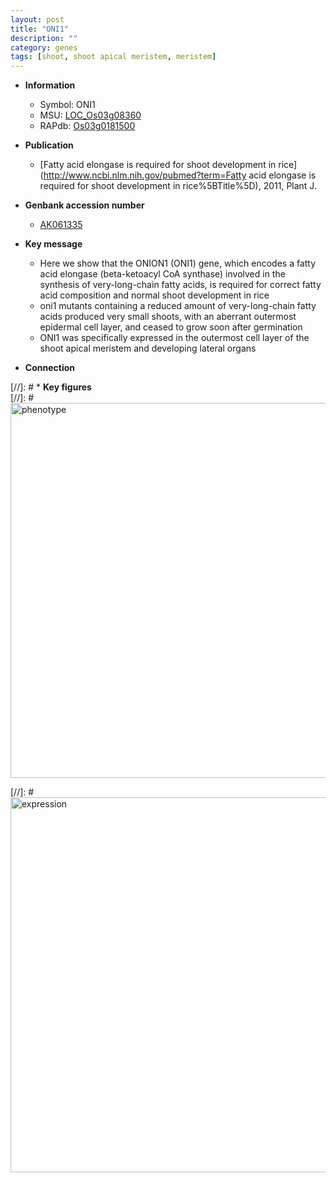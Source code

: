 ```yaml
---
layout: post
title: "ONI1"
description: ""
category: genes
tags: [shoot, shoot apical meristem, meristem]
---
```


* **Information**  
    + Symbol: ONI1  
    + MSU: [LOC_Os03g08360](http://rice.plantbiology.msu.edu/cgi-bin/ORF_infopage.cgi?orf=LOC_Os03g08360)  
    + RAPdb: [Os03g0181500](http://rapdb.dna.affrc.go.jp/viewer/gbrowse_details/irgsp1?name=Os03g0181500)  

* **Publication**  
    + [Fatty acid elongase is required for shoot development in rice](http://www.ncbi.nlm.nih.gov/pubmed?term=Fatty acid elongase is required for shoot development in rice%5BTitle%5D), 2011, Plant J.

* **Genbank accession number**  
    + [AK061335](http://www.ncbi.nlm.nih.gov/nuccore/AK061335)

* **Key message**  
    + Here we show that the ONION1 (ONI1) gene, which encodes a fatty acid elongase (beta-ketoacyl CoA synthase) involved in the synthesis of very-long-chain fatty acids, is required for correct fatty acid composition and normal shoot development in rice
    + oni1 mutants containing a reduced amount of very-long-chain fatty acids produced very small shoots, with an aberrant outermost epidermal cell layer, and ceased to grow soon after germination
    + ONI1 was specifically expressed in the outermost cell layer of the shoot apical meristem and developing lateral organs

* **Connection**  

[//]: # * **Key figures**  
[//]: # <img src="http://funRiceGenes.github.io/images/ONI1.pheno.png" alt="phenotype"  style="width: 600px;"/>

[//]: # <img src="http://funRiceGenes.github.io/images/ONI1.exp.png" alt="expression"  style="width: 600px;"/>


